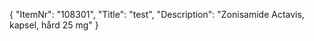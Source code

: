{
  "ItemNr": "108301",
  "Title": "test",
  "Description": "Zonisamide Actavis, kapsel, hård 25 mg"
}